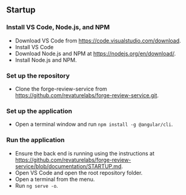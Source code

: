 ## Startup
### Install VS Code, Node.js, and NPM
- Download VS Code from https://code.visualstudio.com/download.
- Install VS Code
- Download Node.js and NPM at  https://nodejs.org/en/download/.
- Install Node.js and NPM.
### Set up the repository
- Clone the forge-review-service from https://github.com/revaturelabs/forge-review-service.git.
### Set up the application
- Open a terminal window and run `npm install -g @angular/cli`.
### Run the application
- Ensure the back end is running using the instructions at https://github.com/revaturelabs/forge-review-service/blob/documentation/STARTUP.md.
- Open VS Code and open the root repository folder.
- Open a terminal from the menu.
- Run `ng serve -o`.

